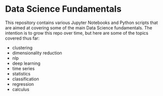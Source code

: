 # Data Science Fundamentals

This repository contains various Jupyter Notebooks and Python scripts that are aimed at covering some of the main Data Science fundamentals. The intention is to grow this repo over time, but here are some of the topics covered thus far:

- clustering
- dimensionality reduction
- nlp
- deep learning
- time series
- statistics
- classification
- regression
- calculus  
